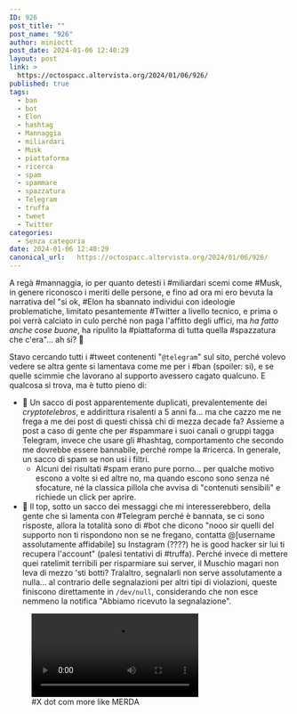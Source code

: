 ```yaml
---
ID: 926
post_title: ""
post_name: "926"
author: minioctt
post_date: 2024-01-06 12:40:29
layout: post
link: >
  https://octospacc.altervista.org/2024/01/06/926/
published: true
tags:
  - ban
  - bot
  - Elon
  - hashtag
  - Mannaggia
  - miliardari
  - Musk
  - piattaforma
  - ricerca
  - spam
  - spammare
  - spazzatura
  - Telegram
  - truffa
  - tweet
  - Twitter
categories:
  - Senza categoria
date: 2024-01-06 12:40:29
canonical_url:   https://octospacc.altervista.org/2024/01/06/926/
---
```

<!-- wp:paragraph -->
<p>A regà #mannaggia, io per quanto detesti i #miliardari scemi come #Musk, in genere riconosco i meriti delle persone, e fino ad ora mi ero bevuta la narrativa del "si ok, #Elon ha sbannato individui con ideologie problematiche, limitato pesantemente #Twitter a livello tecnico, e prima o poi verrà calciato in culo perché non paga l'affitto degli uffici, ma <em>ha fatto anche cose buone</em>, ha ripulito la #piattaforma di tutta quella #spazzatura che c'era"... ah si? 🤬️</p>
<!-- /wp:paragraph -->

<!-- wp:paragraph -->
<p>Stavo cercando tutti i #tweet contenenti "<code>@telegram</code>" sul sito, perché volevo vedere se altra gente si lamentava come me per i #ban (spoiler: si), e se quelle scimmie che lavorano al supporto avessero cagato qualcuno. E qualcosa si trova, ma è tutto pieno di:</p>
<!-- /wp:paragraph -->

<!-- wp:list -->
<ul><!-- wp:list-item -->
<li>💩️ Un sacco di post apparentemente duplicati, prevalentemente dei <em>cryptotelebros</em>, e addirittura risalenti a 5 anni fa... ma che cazzo me ne frega a me dei post di questi chissà chi di mezza decade fa? Assieme a post a caso di gente che per #spammare i suoi canali o gruppi tagga Telegram, invece che usare gli #hashtag, comportamento che secondo me dovrebbe essere bannabile, perché rompe la #ricerca. In generale, un sacco di spam se non usi i filtri.<!-- wp:list -->
<ul><!-- wp:list-item -->
<li>Alcuni dei risultati #spam erano pure porno... per qualche motivo escono a volte si ed altre no, ma quando escono sono senza né sfocature, né la classica pillola che avvisa di "contenuti sensibili" e richiede un click per aprire.</li>
<!-- /wp:list-item --></ul>
<!-- /wp:list --></li>
<!-- /wp:list-item -->

<!-- wp:list-item -->
<li>🎣️ Il top, sotto un sacco dei messaggi che mi interesserebbero, della gente che si lamenta con #Telegram perché è bannata, se ci sono risposte, allora la totalità sono di #bot che dicono "nooo sir quelli del supporto non ti rispondono non se ne fregano, contatta @[username assolutamente affidabile] su Instagram (????) he is good hacker sir lui ti recupera l'account" (palesi tentativi di #truffa). Perché invece di mettere quei ratelimit terribili per risparmiare sui server, il Muschio magari non leva di mezzo 'sti botti? Tralaltro, segnalarli non serve assolutamente a nulla... al contrario delle segnalazioni per altri tipi di violazioni, queste finiscono direttamente in <code>/dev/null</code>, considerando che non esce nemmeno la notifica "Abbiamo ricevuto la segnalazione".</li>
<!-- /wp:list-item --></ul>
<!-- /wp:list -->

<!-- wp:paragraph -->
<p></p>
<!-- /wp:paragraph -->

<!-- wp:video {"id":939} -->
<figure class="wp-block-video"><video controls src="{{site.cdnurl}}/assets/uploads/2024/01/simplescreenrecorder-2024-01-06_12.35.13.mp4"></video><figcaption class="wp-element-caption">#X dot com more like MERDA</figcaption></figure>
<!-- /wp:video -->